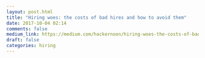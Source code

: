 ```yaml
---
layout: post.html
title: "Hiring woes: the costs of bad hires and how to avoid them"
date: 2017-10-04 02:14
comments: false
medium_link: https://medium.com/hackernoon/hiring-woes-the-costs-of-bad-hires-and-how-to-avoid-them-413395b5ef3
draft: false
categories: hiring
---
```

